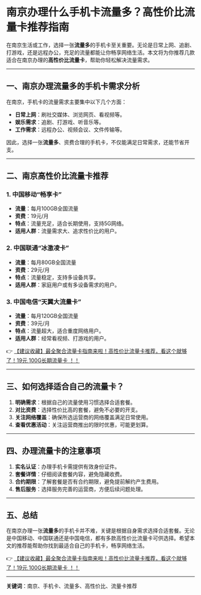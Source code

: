 # 南京办理什么手机卡流量多？高性价比流量卡推荐指南

在南京生活或工作，选择一张**流量多**的手机卡至关重要。无论是日常上网、追剧、打游戏，还是远程办公，充足的流量都能让你畅享网络生活。本文将为你推荐几款适合在南京办理的**高性价比流量卡**，帮助你轻松解决流量需求。

---

## 一、南京办理流量多的手机卡需求分析

在南京，手机卡的流量需求主要集中以下几个方面：
- **日常上网**：刷社交媒体、浏览网页、看视频等。
- **娱乐需求**：追剧、打游戏、听音乐等。
- **工作需求**：远程办公、视频会议、文件传输等。

因此，选择一张**流量多**、资费合理的手机卡，不仅能满足日常需求，还能节省开支。

---

## 二、南京高性价比流量卡推荐

### 1. 中国移动“畅享卡”
- **流量**：每月100GB全国流量
- **资费**：19元/月
- **特点**：流量充足，适合长期使用，支持5G网络。
- **适用人群**：流量需求大、追求性价比的用户。

### 2. 中国联通“冰激凌卡”
- **流量**：每月80GB全国流量
- **资费**：29元/月
- **特点**：流量稳定，支持多设备共享。
- **适用人群**：家庭用户或有多设备需求的用户。

### 3. 中国电信“天翼大流量卡”
- **流量**：每月120GB全国流量
- **资费**：39元/月
- **特点**：流量超大，适合重度网络用户。
- **适用人群**：经常看视频、打游戏的用户。

👉 [【建议收藏】最全聚合流量卡指南来啦！高性价比流量卡推荐，看这个就够了！19元 100G长期流量卡 ！！](https://bit.ly/Liuliangka)

---

## 三、如何选择适合自己的流量卡？

1. **明确需求**：根据自己的流量使用习惯选择合适套餐。
2. **对比资费**：选择性价比高的套餐，避免不必要的开支。
3. **关注网络覆盖**：确保所选运营商的网络覆盖满足日常使用。
4. **查看优惠活动**：关注运营商推出的限时优惠，可能更划算。

---

## 四、办理流量卡的注意事项

1. **实名认证**：办理手机卡需提供有效身份证件。
2. **套餐详情**：仔细阅读套餐内容，避免隐藏收费。
3. **合约期限**：了解套餐是否有合约期限，避免提前解约产生费用。
4. **售后服务**：选择服务完善的运营商，方便后续问题处理。

---

## 五、总结

在南京办理一张**流量多**的手机卡并不难，关键是根据自身需求选择合适套餐。无论是中国移动、中国联通还是中国电信，都有多款高性价比流量卡可供选择。希望本文的推荐能帮助你找到最适合自己的手机卡，畅享网络生活。

👉 [【建议收藏】最全聚合流量卡指南来啦！高性价比流量卡推荐，看这个就够了！19元 100G长期流量卡 ！！](https://bit.ly/Liuliangka)

---

**关键词**：南京、手机卡、流量多、高性价比、流量卡推荐